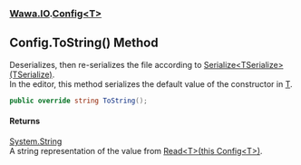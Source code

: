### [Wawa.IO](Wawa.IO.md 'Wawa.IO').[Config&lt;T&gt;](Config{T}.md 'Wawa.IO.Config<T>')

## Config<T>.ToString() Method

Deserializes, then re-serializes the file according to [Serialize&lt;TSerialize&gt;(TSerialize)](Config.Serialize{TSerialize}(TSerialize).md 'Wawa.IO.Config.Serialize<TSerialize>(TSerialize)').  
In the editor, this method serializes the default value of the constructor in [T](Config{T}.md#Wawa.IO.Config_T_.T 'Wawa.IO.Config<T>.T').

```csharp
public override string ToString();
```

#### Returns
[System.String](https://docs.microsoft.com/en-us/dotnet/api/System.String 'System.String')  
A string representation of the value from [Read&lt;T&gt;(this Config&lt;T&gt;)](Config.Read{T}(Config{T}).md 'Wawa.IO.Config.Read<T>(this Wawa.IO.Config<T>)').